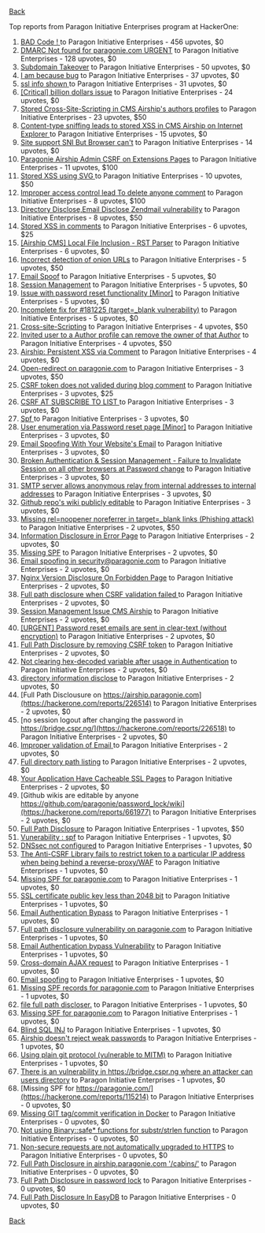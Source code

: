 [Back](../README.md)

Top reports from Paragon Initiative Enterprises program at HackerOne:

1. [BAD Code ! ](https://hackerone.com/reports/180074) to Paragon Initiative Enterprises - 456 upvotes, $0
2. [DMARC  Not found for paragonie.com   URGENT](https://hackerone.com/reports/179828) to Paragon Initiative Enterprises - 128 upvotes, $0
3. [Subdomain Takeover](https://hackerone.com/reports/180393) to Paragon Initiative Enterprises - 50 upvotes, $0
4. [I am because bug](https://hackerone.com/reports/226094) to Paragon Initiative Enterprises - 37 upvotes, $0
5. [ssl info shown ](https://hackerone.com/reports/149369) to Paragon Initiative Enterprises - 31 upvotes, $0
6. [[Critical] billion dollars issue](https://hackerone.com/reports/244836) to Paragon Initiative Enterprises - 24 upvotes, $0
7. [Stored Cross-Site-Scripting in CMS Airship's  authors profiles](https://hackerone.com/reports/148741) to Paragon Initiative Enterprises - 23 upvotes, $50
8. [Content-type sniffing leads to stored XSS in CMS Airship on Internet Explorer ](https://hackerone.com/reports/151231) to Paragon Initiative Enterprises - 15 upvotes, $0
9. [Site support SNI But Browser can't](https://hackerone.com/reports/149442) to Paragon Initiative Enterprises - 14 upvotes, $0
10. [Paragonie Airship Admin CSRF on Extensions Pages](https://hackerone.com/reports/243094) to Paragon Initiative Enterprises - 11 upvotes, $100
11. [Stored XSS using  SVG ](https://hackerone.com/reports/148853) to Paragon Initiative Enterprises - 10 upvotes, $50
12. [Improper access control lead  To delete anyone comment](https://hackerone.com/reports/273805) to Paragon Initiative Enterprises - 8 upvotes, $100
13. [Directory Disclose,Email Disclose Zendmail vulnerability](https://hackerone.com/reports/228112) to Paragon Initiative Enterprises - 8 upvotes, $50
14. [Stored XSS in comments](https://hackerone.com/reports/148751) to Paragon Initiative Enterprises - 6 upvotes, $25
15. [[Airship CMS] Local File Inclusion - RST Parser](https://hackerone.com/reports/179034) to Paragon Initiative Enterprises - 6 upvotes, $0
16. [Incorrect detection of onion URLs](https://hackerone.com/reports/181210) to Paragon Initiative Enterprises - 5 upvotes, $50
17. [Email Spoof](https://hackerone.com/reports/115452) to Paragon Initiative Enterprises - 5 upvotes, $0
18. [Session Management](https://hackerone.com/reports/145300) to Paragon Initiative Enterprises - 5 upvotes, $0
19. [Issue with password reset functionality [Minor]](https://hackerone.com/reports/149027) to Paragon Initiative Enterprises - 5 upvotes, $0
20. [Incomplete fix for #181225 (target=_blank vulnerability)](https://hackerone.com/reports/226104) to Paragon Initiative Enterprises - 5 upvotes, $0
21. [Cross-site-Scripting](https://hackerone.com/reports/226203) to Paragon Initiative Enterprises - 4 upvotes, $50
22. [Invited user to a Author profile can remove the owner of that Author](https://hackerone.com/reports/274541) to Paragon Initiative Enterprises - 4 upvotes, $50
23. [Airship: Persistent XSS via Comment](https://hackerone.com/reports/301973) to Paragon Initiative Enterprises - 4 upvotes, $0
24. [Open-redirect on paragonie.com](https://hackerone.com/reports/113112) to Paragon Initiative Enterprises - 3 upvotes, $50
25. [CSRF token does not valided during blog comment](https://hackerone.com/reports/273998) to Paragon Initiative Enterprises - 3 upvotes, $25
26. [CSRF  AT SUBSCRIBE TO LIST ](https://hackerone.com/reports/115323) to Paragon Initiative Enterprises - 3 upvotes, $0
27. [Spf ](https://hackerone.com/reports/116927) to Paragon Initiative Enterprises - 3 upvotes, $0
28. [User enumeration  via Password reset page [Minor]](https://hackerone.com/reports/148911) to Paragon Initiative Enterprises - 3 upvotes, $0
29. [Email Spoofing With Your Website's Email](https://hackerone.com/reports/163156) to Paragon Initiative Enterprises - 3 upvotes, $0
30. [Broken Authentication & Session Management - Failure to Invalidate Session on all other browsers at Password change](https://hackerone.com/reports/226712) to Paragon Initiative Enterprises - 3 upvotes, $0
31. [SMTP server allows anonymous relay from internal addresses to internal addresses](https://hackerone.com/reports/144385) to Paragon Initiative Enterprises - 3 upvotes, $0
32. [Github repo's wiki publicly editable](https://hackerone.com/reports/461429) to Paragon Initiative Enterprises - 3 upvotes, $0
33. [Missing rel=noopener noreferrer in target=_blank links (Phishing attack)](https://hackerone.com/reports/181225) to Paragon Initiative Enterprises - 2 upvotes, $50
34. [Information Disclosure in Error Page](https://hackerone.com/reports/115219) to Paragon Initiative Enterprises - 2 upvotes, $0
35. [Missing SPF](https://hackerone.com/reports/115294) to Paragon Initiative Enterprises - 2 upvotes, $0
36. [Email spoofing in security@paragonie.com](https://hackerone.com/reports/148763) to Paragon Initiative Enterprises - 2 upvotes, $0
37. [Nginx Version Disclosure On Forbidden Page](https://hackerone.com/reports/148768) to Paragon Initiative Enterprises - 2 upvotes, $0
38. [Full path disclosure when CSRF validation failed ](https://hackerone.com/reports/148890) to Paragon Initiative Enterprises - 2 upvotes, $0
39. [Session Management Issue CMS Airship](https://hackerone.com/reports/148914) to Paragon Initiative Enterprises - 2 upvotes, $0
40. [[URGENT] Password reset emails are sent in clear-text (without encryption)](https://hackerone.com/reports/149028) to Paragon Initiative Enterprises - 2 upvotes, $0
41. [Full Path Disclosure by removing CSRF token](https://hackerone.com/reports/150018) to Paragon Initiative Enterprises - 2 upvotes, $0
42. [Not clearing hex-decoded variable after usage in Authentication](https://hackerone.com/reports/168293) to Paragon Initiative Enterprises - 2 upvotes, $0
43. [directory information disclose](https://hackerone.com/reports/226212) to Paragon Initiative Enterprises - 2 upvotes, $0
44. [Full Path Disclousure on https://airship.paragonie.com](https://hackerone.com/reports/226514) to Paragon Initiative Enterprises - 2 upvotes, $0
45. [no session logout after changing the password  in https://bridge.cspr.ng/](https://hackerone.com/reports/226518) to Paragon Initiative Enterprises - 2 upvotes, $0
46. [Improper validation of Email ](https://hackerone.com/reports/226334) to Paragon Initiative Enterprises - 2 upvotes, $0
47. [Full directory path listing](https://hackerone.com/reports/230098) to Paragon Initiative Enterprises - 2 upvotes, $0
48. [Your Application Have Cacheable SSL Pages](https://hackerone.com/reports/115296) to Paragon Initiative Enterprises - 2 upvotes, $0
49. [Github wikis are editable by anyone https://github.com/paragonie/password_lock/wiki](https://hackerone.com/reports/661977) to Paragon Initiative Enterprises - 2 upvotes, $0
50. [Full Path Disclosure](https://hackerone.com/reports/115337) to Paragon Initiative Enterprises - 1 upvotes, $50
51. [Vunerability : spf](https://hackerone.com/reports/130990) to Paragon Initiative Enterprises - 1 upvotes, $0
52. [DNSsec not configured](https://hackerone.com/reports/115246) to Paragon Initiative Enterprises - 1 upvotes, $0
53. [The Anti-CSRF Library fails to restrict token to a particular IP address when being behind a reverse-proxy/WAF](https://hackerone.com/reports/134894) to Paragon Initiative Enterprises - 1 upvotes, $0
54. [Missing SPF for paragonie.com](https://hackerone.com/reports/115315) to Paragon Initiative Enterprises - 1 upvotes, $0
55. [SSL certificate public key less than 2048 bit](https://hackerone.com/reports/115271) to Paragon Initiative Enterprises - 1 upvotes, $0
56. [Email Authentication Bypass](https://hackerone.com/reports/135283) to Paragon Initiative Enterprises - 1 upvotes, $0
57. [Full path disclosure vulnerability on paragonie.com](https://hackerone.com/reports/145260) to Paragon Initiative Enterprises - 1 upvotes, $0
58. [Email Authentication bypass Vulnerability](https://hackerone.com/reports/115245) to Paragon Initiative Enterprises - 1 upvotes, $0
59. [Cross-domain AJAX request](https://hackerone.com/reports/113339) to Paragon Initiative Enterprises - 1 upvotes, $0
60. [Email spoofing](https://hackerone.com/reports/115232) to Paragon Initiative Enterprises - 1 upvotes, $0
61. [Missing SPF records for paragonie.com](https://hackerone.com/reports/115250) to Paragon Initiative Enterprises - 1 upvotes, $0
62. [file full path discloser.](https://hackerone.com/reports/116057) to Paragon Initiative Enterprises - 1 upvotes, $0
63. [Missing SPF for paragonie.com](https://hackerone.com/reports/115390) to Paragon Initiative Enterprises - 1 upvotes, $0
64. [Blind SQL INJ](https://hackerone.com/reports/115304) to Paragon Initiative Enterprises - 1 upvotes, $0
65. [Airship doesn't reject weak passwords](https://hackerone.com/reports/148903) to Paragon Initiative Enterprises - 1 upvotes, $0
66. [Using plain git protocol (vulnerable to MITM)](https://hackerone.com/reports/181214) to Paragon Initiative Enterprises - 1 upvotes, $0
67. [There is an vulnerability in https://bridge.cspr.ng where an attacker can users directory](https://hackerone.com/reports/226505) to Paragon Initiative Enterprises - 1 upvotes, $0
68. [Missing SPF for https://paragonie.com/](https://hackerone.com/reports/115214) to Paragon Initiative Enterprises - 0 upvotes, $0
69. [Missing GIT tag/commit verification in Docker](https://hackerone.com/reports/181212) to Paragon Initiative Enterprises - 0 upvotes, $0
70. [Not using Binary::safe* functions for substr/strlen function](https://hackerone.com/reports/181315) to Paragon Initiative Enterprises - 0 upvotes, $0
71. [Non-secure requests are not automatically upgraded to HTTPS](https://hackerone.com/reports/241950) to Paragon Initiative Enterprises - 0 upvotes, $0
72. [Full Path Disclosure in airship.paragonie.com '/cabins/'](https://hackerone.com/reports/226343) to Paragon Initiative Enterprises - 0 upvotes, $0
73. [Full Path Disclosure in password lock](https://hackerone.com/reports/115422) to Paragon Initiative Enterprises - 0 upvotes, $0
74. [Full Path Disclosure In EasyDB](https://hackerone.com/reports/119494) to Paragon Initiative Enterprises - 0 upvotes, $0


[Back](../README.md)